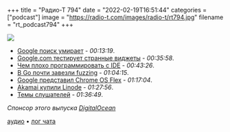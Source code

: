 +++
title = "Радио-Т 794"
date = "2022-02-19T16:51:44"
categories = ["podcast"]
image = "https://radio-t.com/images/radio-t/rt794.jpg"
filename = "rt_podcast794"
+++

![](https://radio-t.com/images/radio-t/rt794.jpg)

- [Google поиск умирает](https://dkb.io/post/google-search-is-dying) - *00:13:19*.
- [Google.com тестирует странные виджеты](https://arstechnica.com/gadgets/2022/02/google-search-channels-yahoo-com-tests-news-and-weather-on-the-homepage/) - *00:35:58*.
- [Чем плохо программировать с IDE](https://briandfoy.github.io/ide-driven-development/) - *00:43:26*.
- [В Go почти завезли fuzzing](https://jayconrod.com/posts/123/internals-of-go-s-new-fuzzing-system) - *01:04:15*.
- [Google представил Chrome OS Flex](https://www.opennet.ru/opennews/art.shtml?num=56706) - *01:17:04*.
- [Akamai купили Linode](https://www.akamai.com/newsroom/press-release/akamai-to-acquire-linode) - *01:27:56*.
- [Темы слушателей](https://radio-t.com/p/2022/02/15/prep-794/) - *01:36:49*.

*Спонсор этого выпуска [DigitalOcean](https://do.co/radiot)*


[аудио](https://cdn.radio-t.com/rt_podcast794.mp3) • [лог чата](https://chat.radio-t.com/logs/radio-t-794.html)
<audio src="https://cdn.radio-t.com/rt_podcast794.mp3" preload="none"></audio>
